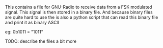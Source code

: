 This contains a file for GNU-Radio to receive data from a FSK modulated 
signal. This signal is then stored in a binary file.
And because binary files are quite hard to use the is also a python script 
that can read this binary file and print it as binary ASCII

eg: 0b1011 = "1011"

TODO: describe the files a bit more